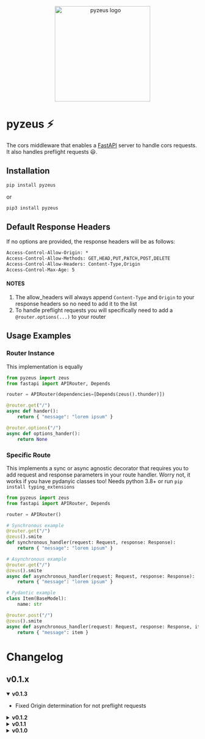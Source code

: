 <p align="center">
    <img src="https://drive.google.com/uc?id=114NBHl1_mjbSvKDyvJM85t6BygCXZ6ok" alt="pyzeus logo" width="250" height="250" />
</p>

# pyzeus ⚡

The cors middleware that enables a [FastAPI](https://fastapi.tiangolo.com) server to handle cors requests. It also handles preflight requests 😃.

## Installation

```py
pip install pyzeus
```

or

```py
pip3 install pyzeus
```

## Default Response Headers

If no options are provided, the response headers will be as follows:

```txt
Access-Control-Allow-Origin: *
Access-Control-Allow-Methods: GET,HEAD,PUT,PATCH,POST,DELETE
Access-Control-Allow-Headers: Content-Type,Origin
Access-Control-Max-Age: 5

```

#### NOTES

1. The allow_headers will always append `Content-Type` and `Origin` to your response headers so no need to add it to the list
2. To handle preflight requests you will specifically need to add a `@router.options(...)` to your router

## Usage Examples

### Router Instance

This implementation is equally

```py
from pyzeus import zeus
from fastapi import APIRouter, Depends

router = APIRouter(dependencies=[Depends(zeus().thunder)])

@router.get("/")
async def hander():
    return { "message": "lorem ipsum" }

@router.options("/")
async def options_hander():
    return None
```

### Specific Route

This implements a sync or async agnostic decorator that requires you to add request and response parameters in your route handler. Worry not, it works if you have pydanyic classes too! Needs python 3.8+ or run `pip install typing_extensions`

```py
from pyzeus import zeus
from fastapi import APIRouter, Depends

router = APIRouter()

# Synchronous example
@router.get("/")
@zeus().smite
def synchronous_handler(request: Request, response: Response):
    return { "message": "lorem ipsum" }

# Asynchronous example
@router.get("/")
@zeus().smite
async def asynchronous_handler(request: Request, response: Response):
    return { "message": "lorem ipsum" }

# Pydantic example
class Item(BaseModel):
    name: str

@router.post("/")
@zeus().smite
async def asynchronous_handler(request: Request, response: Response, item: Item):
    return { "message": item }
```

# Changelog

## v0.1.x

<details open>
<summary><strong>v0.1.3</strong></summary>

- Fixed Origin determination for not preflight requests

</details>

<details>
<summary><strong>v0.1.2</strong></summary>

- Removed `functools`, and `typing_extensions` from dependencies

</details>

<details>
<summary><strong>v0.1.1</strong></summary>

- Added changelog to README
- Added dependencies

</details>

<details>
<summary><strong>v0.1.0</strong></summary>

- Initial release

</details>
